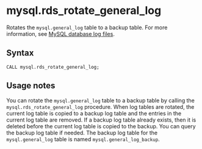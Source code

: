 # mysql\.rds\_rotate\_general\_log<a name="mysql_rds_rotate_general_log"></a>

Rotates the `mysql.general_log` table to a backup table\. For more information, see [MySQL database log files](USER_LogAccess.Concepts.MySQL.md)\.

## Syntax<a name="mysql_rds_rotate_general_log-syntax"></a>

```
CALL mysql.rds_rotate_general_log;
```

## Usage notes<a name="mysql_rds_rotate_general_log-usage-notes"></a>

You can rotate the `mysql.general_log` table to a backup table by calling the `mysql.rds_rotate_general_log` procedure\. When log tables are rotated, the current log table is copied to a backup log table and the entries in the current log table are removed\. If a backup log table already exists, then it is deleted before the current log table is copied to the backup\. You can query the backup log table if needed\. The backup log table for the `mysql.general_log` table is named `mysql.general_log_backup`\.